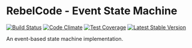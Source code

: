 # RebelCode - Event State Machine

[![Build Status](https://travis-ci.org/rebelcode/event-state-machine.svg?branch=master)](https://travis-ci.org/rebelcode/event-state-machine)
[![Code Climate](https://codeclimate.com/github/rebelcode/event-state-machine/badges/gpa.svg)](https://codeclimate.com/github/rebelcode/event-state-machine)
[![Test Coverage](https://codeclimate.com/github/rebelcode/event-state-machine/badges/coverage.svg)](https://codeclimate.com/github/rebelcode/event-state-machine/coverage)
[![Latest Stable Version](https://poser.pugx.org/rebelcode/event-state-machine/version)](https://packagist.org/packages/rebelcode/event-state-machine)

An event-based state machine implementation.

[Dhii]: https://github.com/Dhii/dhii
